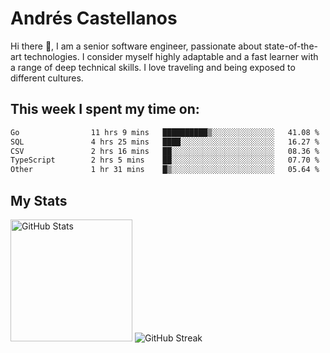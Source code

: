 # Andrés Castellanos

Hi there 👋, I am a senior software engineer, passionate about state-of-the-art technologies. I consider myself highly adaptable and a fast learner with a range of deep technical skills. I love traveling and being exposed to different cultures.

## This week I spent my time on:

<!--START_SECTION:waka-->

```txt
Go                11 hrs 9 mins   ██████████▒░░░░░░░░░░░░░░   41.08 %
SQL               4 hrs 25 mins   ████░░░░░░░░░░░░░░░░░░░░░   16.27 %
CSV               2 hrs 16 mins   ██░░░░░░░░░░░░░░░░░░░░░░░   08.36 %
TypeScript        2 hrs 5 mins    ██░░░░░░░░░░░░░░░░░░░░░░░   07.70 %
Other             1 hr 31 mins    █▒░░░░░░░░░░░░░░░░░░░░░░░   05.64 %
```

<!--END_SECTION:waka-->

## My Stats

<img height="195" src="https://github-readme-stats.vercel.app/api?username=andrescv&show_icons=true&theme=onedark&hide_border=true&card_width=495" alt="GitHub Stats" />

<img src="https://streak-stats.demolab.com?user=andrescv&theme=one-dark-pro&hide_border=true" alt="GitHub Streak" />
